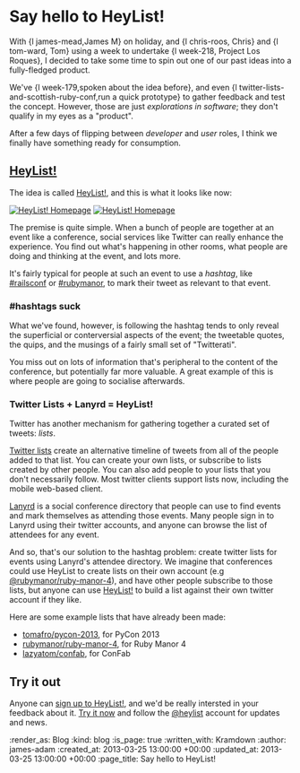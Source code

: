Say hello to HeyList!
=======

With {l james-mead,James M} on holiday, and {l chris-roos, Chris} and {l tom-ward, Tom} using a week to undertake {l week-218, Project Los Roques}, I decided to take some time to spin out one of our past ideas into a fully-fledged product.

We've {l week-179,spoken about the idea before}, and even {l twitter-lists-and-scottish-ruby-conf,run a quick prototype} to gather feedback and test the concept. However, those are just *explorations in software*; they don't qualify in my eyes as a "product".

After a few days of flipping between *developer* and *user* roles, I think we finally have something ready for consumption.

[HeyList!](http://heyli.st)
----

The idea is called [HeyList!](http://heyli.st), and this is what it looks like now:

[![HeyList! Homepage](/images/blog/heylist.png)](http://heyli.st) [![HeyList! Homepage](/images/blog/heylist-lists.png)](http://heyli.st)

The premise is quite simple. When a bunch of people are together at an event like a conference, social services like Twitter can really enhance the experience. You find out what's happening in other rooms, what people are doing and thinking at the event, and lots more.

It's fairly typical for people at such an event to use a *hashtag*, like [#railsconf](https://twitter.com/search?q=%23railsconf) or [#rubymanor](https://twitter.com/search?q=%23rubymanor), to mark their tweet as relevant to that event.


### #hashtags suck

What we've found, however, is following the hashtag tends to only reveal the superficial or conterversial aspects of the event; the tweetable quotes, the quips, and the musings of a fairly small set of "Twitterati".

You miss out on lots of information that's peripheral to the content of the conference, but potentially far more valuable. A great example of this is where people are going to socialise afterwards.


### Twitter Lists + Lanyrd = HeyList!

Twitter has another mechanism for gathering together a curated set of tweets: *lists*.

[Twitter lists](https://support.twitter.com/articles/76460-how-to-use-twitter-lists) create an alternative timeline of tweets from all of the people added to that list. You can create your own lists, or subscribe to lists created by other people. You can also add people to your lists that you don't necessarily follow. Most twitter clients support lists now, including the mobile web-based client.

[Lanyrd](http://lanyrd.com) is a social conference directory that people can use to find events and mark themselves as attending those events. Many people sign in to Lanyrd using their twitter accounts, and anyone can browse the list of attendees for any event.

And so, that's our solution to the hashtag problem: create twitter lists for events using Lanyrd's attendee directory. We imagine that conferences could use HeyList to create lists on their own account (e.g [@rubymanor/ruby-manor-4](https://twitter.com/rubymanor/ruby-manor-4)), and have other people subscribe to those lists, but anyone can use [HeyList!](http://heyli.st) to build a list against their own twitter account if they like.

Here are some example lists that have already been made:

- [tomafro/pycon-2013](https://twitter.com/tomafro/pycon-2013), for PyCon 2013
- [rubymanor/ruby-manor-4](https://twitter.com/rubymanor/ruby-manor-4), for Ruby Manor 4
- [lazyatom/confab](https://twitter.com/lazyatom/confab), for ConFab


Try it out
--------

Anyone can [sign up to HeyList!](http://heyli.st), and we'd be really intersted in your feedback about it. [Try it now](http://heyli.st) and follow the [@heylist](http://twitter.com/heylist) account for updates and news.


:render_as: Blog
:kind: blog
:is_page: true
:written_with: Kramdown
:author: james-adam
:created_at: 2013-03-25 13:00:00 +00:00
:updated_at: 2013-03-25 13:00:00 +00:00
:page_title: Say hello to HeyList!
